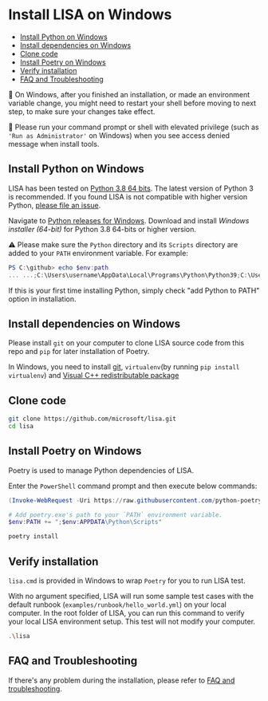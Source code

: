 # Install LISA on Windows

- [Install Python on Windows](#install-python-on-windows)
- [Install dependencies on Windows](#install-dependencies-on-windows)
- [Clone code](#clone-code)
- [Install Poetry on Windows](#install-poetry-on-windows)
- [Verify installation](#verify-installation)
- [FAQ and Troubleshooting](#faq-and-troubleshooting)

:blue_book: On Windows, after you finished an installation, or made an
environment variable change, you might need to restart your shell before moving
to next step, to make sure your changes take effect.

:blue_book: Please run your command prompt or shell with elevated privilege
(such as `'Run as Administrator'` on Windows) when you see access denied message
when install tools.

## Install Python on Windows

LISA has been tested on [Python 3.8 64 bits](https://www.python.org/). The
latest version of Python 3 is recommended. If you found LISA is not compatible
with higher version Python, [please file an
issue](https://github.com/microsoft/lisa/issues/new).

Navigate to [Python releases for
Windows](https://www.python.org/downloads/windows/). Download and install
*Windows installer (64-bit)* for Python 3.8 64-bits or higher version.

:warning: Please make sure the `Python` directory and its `Scripts` directory
are added to your `PATH` environment variable. For example:

```powershell
PS C:\github> echo $env:path
... ...;C:\Users\username\AppData\Local\Programs\Python\Python39;C:\Users\username\AppData\Local\Programs\Python\Python39\Scripts;... ...
```

If this is your first time installing Python, simply check "add Python to PATH"
option in installation.

## Install dependencies on Windows

Please install `git` on your computer to clone LISA source code from this repo
and `pip` for later installation of Poetry.

In Windows, you need to install [git](https://git-scm.com/downloads),
`virtualenv`(by running ```pip install virtualenv```) and [Visual C++
redistributable package](https://aka.ms/vs/16/release/vc_redist.x64.exe)

## Clone code

```sh
git clone https://github.com/microsoft/lisa.git
cd lisa
```

## Install Poetry on Windows

Poetry is used to manage Python dependencies of LISA.

Enter the `PowerShell` command prompt and then execute below commands:

```powershell
(Invoke-WebRequest -Uri https://raw.githubusercontent.com/python-poetry/poetry/master/install-poetry.py -UseBasicParsing).Content | python -

# Add poetry.exe's path to your `PATH` environment variable.
$env:PATH += ";$env:APPDATA\Python\Scripts"

poetry install
```

## Verify installation

`lisa.cmd` is provided in Windows to wrap `Poetry` for you to run LISA test.

With no argument specified, LISA will run some sample test cases with the
default runbook (`examples/runbook/hello_world.yml`) on your local computer. In
the root folder of LISA, you can run this command to verify your local LISA
environment setup. This test will not modify your computer.

```bash
.\lisa
```

## FAQ and Troubleshooting

If there's any problem during the installation, please refer to [FAQ and
troubleshooting](troubleshooting.md).
